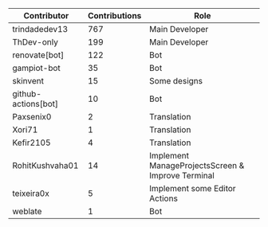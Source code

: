 | Contributor | Contributions | Role |
| ------------ | -------------- | ---- |
| trindadedev13 | 767 | Main Developer |
| ThDev-only | 199 | Main Developer |
| renovate[bot] | 122 | Bot |
| gampiot-bot | 35 | Bot |
| skinvent | 15 | Some designs |
| github-actions[bot] | 10 | Bot |
| Paxsenix0 | 2 | Translation |
| Xori71 | 1 | Translation |
| Kefir2105 | 4 | Translation |
| RohitKushvaha01 | 14 | Implement ManageProjectsScreen & Improve Terminal |
| teixeira0x | 5 | Implement some Editor Actions |
| weblate | 1 | Bot |
